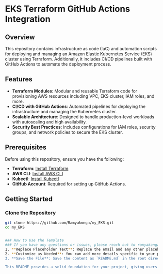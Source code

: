 # EKS Terraform GitHub Actions Integration

## Overview

This repository contains infrastructure as code (IaC) and automation scripts for deploying and managing an Amazon Elastic Kubernetes Service (EKS) cluster using Terraform. Additionally, it includes CI/CD pipelines built with GitHub Actions to automate the deployment process.

## Features

- **Terraform Modules**: Modular and reusable Terraform code for provisioning AWS resources including VPC, EKS cluster, IAM roles, and more.
- **CI/CD with GitHub Actions**: Automated pipelines for deploying the infrastructure and managing the Kubernetes cluster.
- **Scalable Architecture**: Designed to handle production-level workloads with autoscaling and high availability.
- **Security Best Practices**: Includes configurations for IAM roles, security groups, and network policies to secure the EKS cluster.

## Prerequisites

Before using this repository, ensure you have the following:

- **Terraform**: [Install Terraform](https://www.terraform.io/downloads.html)
- **AWS CLI**: [Install AWS CLI](https://aws.amazon.com/cli/)
- **Kubectl**: [Install Kubectl](https://kubernetes.io/docs/tasks/tools/install-kubectl/)
- **GitHub Account**: Required for setting up GitHub Actions.

## Getting Started

### Clone the Repository

```bash
git clone https://github.com/Ramyakonga/my_EKS.git
cd my_EKS


### How to Use the Template
### If you have any questions or issues, please reach out to ramyakongara76@gmail.com.
1. **Replace Placeholder Text**: Replace the email and any other placeholder text with your own details.
2. **Customize as Needed**: You can add more details specific to your project or remove sections that aren't relevant.
3. **Save the File**: Save the content as `README.md` in the root directory of your repository.

This README provides a solid foundation for your project, giving users a clear understanding of its purpose and how to use it.




